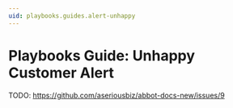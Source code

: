 ```yaml
---
uid: playbooks.guides.alert-unhappy
---
```


# Playbooks Guide: Unhappy Customer Alert

TODO: https://github.com/aseriousbiz/abbot-docs-new/issues/9
